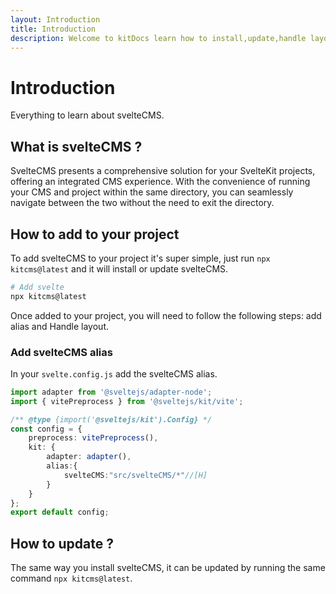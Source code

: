 ```yaml
---
layout: Introduction
title: Introduction
description: Welcome to kitDocs learn how to install,update,handle layout,add alias and more.
---
```

# Introduction
Everything to learn about svelteCMS.

## What is svelteCMS ?
SvelteCMS presents a comprehensive solution for your SvelteKit projects, offering an integrated CMS experience. With the convenience of running your CMS and project within the same directory, you can seamlessly navigate between the two without the need to exit the directory.

## How to add to your project
To add svelteCMS to your project it's super simple, just run `npx kitcms@latest` and it will install or update svelteCMS.
```bash
# Add svelte
npx kitcms@latest
```
Once added to your project, you will need to follow the following steps: add alias and Handle layout.

### Add svelteCMS alias
In your `svelte.config.js` add the svelteCMS alias.
```ts
import adapter from '@sveltejs/adapter-node';
import { vitePreprocess } from '@sveltejs/kit/vite';

/** @type {import('@sveltejs/kit').Config} */
const config = {
	preprocess: vitePreprocess(),
	kit: {
		adapter: adapter(),
		alias:{
			svelteCMS:"src/svelteCMS/*"//[H]
		}
	}
};
export default config;
```

## How to update ?
The same way you install svelteCMS, it can be updated by running the same command `npx kitcms@latest`.